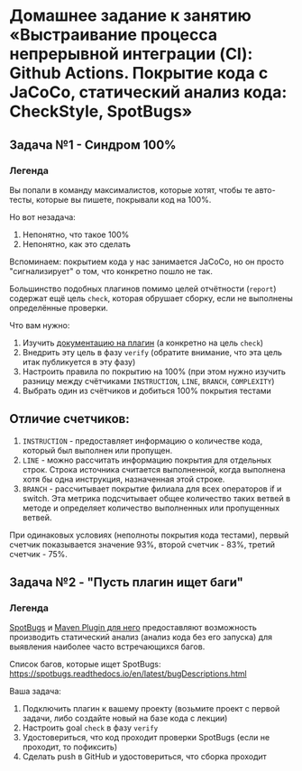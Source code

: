 # Домашнее задание к занятию «Выстраивание процесса непрерывной интеграции (CI): Github Actions. Покрытие кода с JaCoCo, статический анализ кода: CheckStyle, SpotBugs»

## Задача №1 - Синдром 100%

### Легенда

Вы попали в команду максималистов, которые хотят, чтобы те авто-тесты, которые вы пишете, покрывали код на 100%.

Но вот незадача:
1. Непонятно, что такое 100%
2. Непонятно, как это сделать

Вспоминаем: покрытием кода у нас занимается JaCoCo, но он просто "сигнализирует" о том, что конкретно пошло не так.

Большинство подобных плагинов помимо целей отчётности (`report`) содержат ещё цель `check`, которая обрушает сборку, если не выполнены определённые проверки.

Что вам нужно:
1. Изучить [документацию на плагин](https://www.eclemma.org/jacoco/trunk/doc/maven.html) (а конкретно на цель `check`)
1. Внедрить эту цель в фазу `verify` (обратите внимание, что эта цель итак публикуется в эту фазу)
1. Настроить правила по покрытию на 100% (при этом нужно изучить разницу между счётчиками `INSTRUCTION`, `LINE`, `BRANCH`, `COMPLEXITY`)
1. Выбрать один из счётчиков и добиться 100% покрытия тестами

## Отличие счетчиков:

1. `INSTRUCTION` - предоставляет информацию о количестве кода, который был выполнен или пропущен.
1. `LINE` - можно рассчитать информацию покрытия для отдельных строк. Строка источника считается выполненной, когда выполнена хотя бы одна инструкция, назначенная этой строке.
1. `BRANCH` - рассчитывает покрытие филиала для всех операторов if и switch. Эта метрика подсчитывает общее количество таких ветвей в методе и определяет количество выполненных или пропущенных ветвей.

При одинаковых условиях (неполноты покрытия кода тестами), первый счетчик показывается значение 93%, второй счетчик - 83%, третий счетчик - 75%.


## Задача №2 - "Пусть плагин ищет баги"

### Легенда

[SpotBugs](https://spotbugs.github.io) и [Maven Plugin для него](https://spotbugs.readthedocs.io/en/latest/maven.html) предоставляют возможность производить статический анализ (анализ кода без его запуска) для выявления наиболее часто встречающихся багов.

Список багов, которые ищет SpotBugs: https://spotbugs.readthedocs.io/en/latest/bugDescriptions.html

Ваша задача:
1. Подключить плагин к вашему проекту (возьмите проект с первой задачи, либо создайте новый на базе кода с лекции)
1. Настроить goal `check` в фазу `verify`
1. Удостовериться, что код проходит проверки SpotBugs (если не проходит, то пофиксить)
1. Сделать push в GitHub и удостовериться, что сборка проходит
